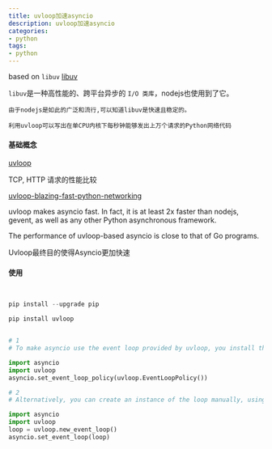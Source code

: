 ```yaml
---
title: uvloop加速asyncio      
description: uvloop加速asyncio   
categories:
- python
tags:
- python   
---
```

    

based on `libuv` [libuv](https://github.com/libuv/libuv)

`libuv`是一种高性能的、跨平台异步的 `I/O 类库`，nodejs也使用到了它。

    由于nodejs是如此的广泛和流行,可以知道libuv是快速且稳定的。
    
    利用uvloop可以写出在单CPU内核下每秒钟能够发出上万个请求的Python网络代码
    

#### 基础概念


[uvloop](https://uvloop.readthedocs.io/)

TCP, HTTP 请求的性能比较

[uvloop-blazing-fast-python-networking](http://magic.io/blog/uvloop-blazing-fast-python-networking/)

uvloop makes asyncio fast. In fact, it is at least 2x faster than nodejs, gevent, as well as any other Python asynchronous framework.

The performance of uvloop-based asyncio is close to that of Go programs.


Uvloop最终目的使得Asyncio更加快速


#### 使用


```python


pip install --upgrade pip 

pip install uvloop


# 1
# To make asyncio use the event loop provided by uvloop, you install the uvloop event loop policy:

import asyncio
import uvloop
asyncio.set_event_loop_policy(uvloop.EventLoopPolicy())

# 2 
# Alternatively, you can create an instance of the loop manually, using:

import asyncio
import uvloop
loop = uvloop.new_event_loop()
asyncio.set_event_loop(loop)
```
